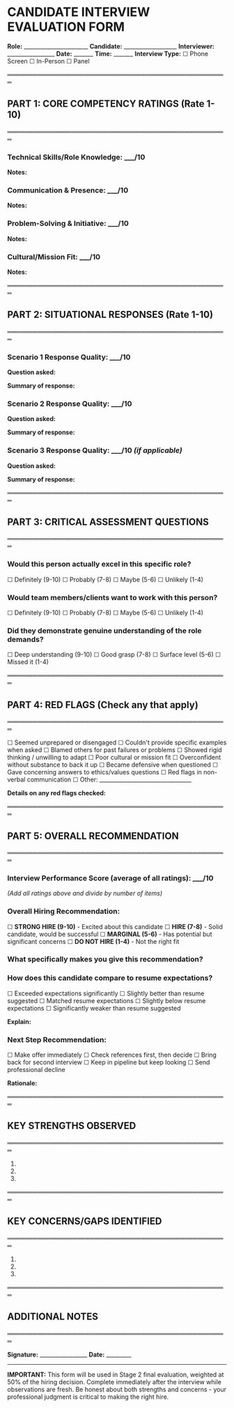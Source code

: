 # CANDIDATE INTERVIEW EVALUATION FORM

**Role:** _______________________
**Candidate:** ___________________
**Interviewer:** _________________
**Date:** _______  **Time:** _______
**Interview Type:** ☐ Phone Screen  ☐ In-Person  ☐ Panel

═══════════════════════════════════════════════════
## PART 1: CORE COMPETENCY RATINGS (Rate 1-10)
═══════════════════════════════════════════════════

### Technical Skills/Role Knowledge: ___/10
**Notes:**



### Communication & Presence: ___/10
**Notes:**



### Problem-Solving & Initiative: ___/10
**Notes:**



### Cultural/Mission Fit: ___/10
**Notes:**



═══════════════════════════════════════════════════
## PART 2: SITUATIONAL RESPONSES (Rate 1-10)
═══════════════════════════════════════════════════

### Scenario 1 Response Quality: ___/10
**Question asked:**

**Summary of response:**



### Scenario 2 Response Quality: ___/10
**Question asked:**

**Summary of response:**



### Scenario 3 Response Quality: ___/10 *(if applicable)*
**Question asked:**

**Summary of response:**



═══════════════════════════════════════════════════
## PART 3: CRITICAL ASSESSMENT QUESTIONS
═══════════════════════════════════════════════════

### Would this person actually excel in this specific role?
☐ Definitely (9-10)
☐ Probably (7-8)
☐ Maybe (5-6)
☐ Unlikely (1-4)

### Would team members/clients want to work with this person?
☐ Definitely (9-10)
☐ Probably (7-8)
☐ Maybe (5-6)
☐ Unlikely (1-4)

### Did they demonstrate genuine understanding of the role demands?
☐ Deep understanding (9-10)
☐ Good grasp (7-8)
☐ Surface level (5-6)
☐ Missed it (1-4)

═══════════════════════════════════════════════════
## PART 4: RED FLAGS (Check any that apply)
═══════════════════════════════════════════════════

☐ Seemed unprepared or disengaged
☐ Couldn't provide specific examples when asked
☐ Blamed others for past failures or problems
☐ Showed rigid thinking / unwilling to adapt
☐ Poor cultural or mission fit
☐ Overconfident without substance to back it up
☐ Became defensive when questioned
☐ Gave concerning answers to ethics/values questions
☐ Red flags in non-verbal communication
☐ Other: _________________________________

**Details on any red flags checked:**




═══════════════════════════════════════════════════
## PART 5: OVERALL RECOMMENDATION
═══════════════════════════════════════════════════

### Interview Performance Score (average of all ratings): ___/10

*(Add all ratings above and divide by number of items)*

### Overall Hiring Recommendation:
☐ **STRONG HIRE (9-10)** - Excited about this candidate
☐ **HIRE (7-8)** - Solid candidate, would be successful
☐ **MARGINAL (5-6)** - Has potential but significant concerns
☐ **DO NOT HIRE (1-4)** - Not the right fit

### What specifically makes you give this recommendation?




### How does this candidate compare to resume expectations?
☐ Exceeded expectations significantly
☐ Slightly better than resume suggested
☐ Matched resume expectations
☐ Slightly below resume expectations
☐ Significantly weaker than resume suggested

**Explain:**




### Next Step Recommendation:
☐ Make offer immediately
☐ Check references first, then decide
☐ Bring back for second interview
☐ Keep in pipeline but keep looking
☐ Send professional decline

**Rationale:**




═══════════════════════════════════════════════════
## KEY STRENGTHS OBSERVED
═══════════════════════════════════════════════════

1.


2.


3.


═══════════════════════════════════════════════════
## KEY CONCERNS/GAPS IDENTIFIED
═══════════════════════════════════════════════════

1.


2.


3.


═══════════════════════════════════════════════════
## ADDITIONAL NOTES
═══════════════════════════════════════════════════




**Signature:** _________________ **Date:** _________

---

**IMPORTANT:** This form will be used in Stage 2 final evaluation, weighted at 50% of the hiring decision. Complete immediately after the interview while observations are fresh. Be honest about both strengths and concerns - your professional judgment is critical to making the right hire.
